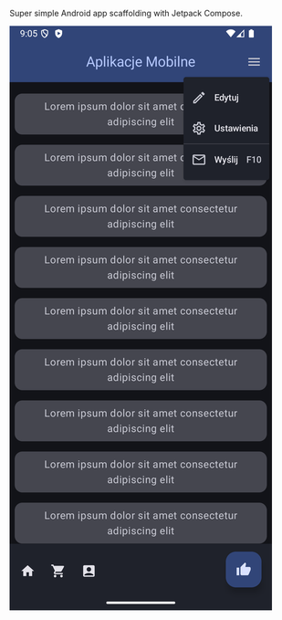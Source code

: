 Super simple Android app scaffolding with Jetpack Compose.

![Screenshot](./screenshot.png?raw=true "Screenshot")